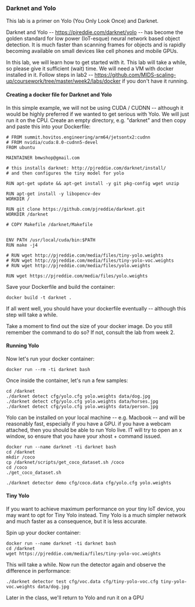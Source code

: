 ### Darknet and Yolo
This lab is a primer on Yolo (You Only Look Once) and Darknet.

Darknet and Yolo -- https://pjreddie.com/darknet/yolo   -- has become the golden standard for low power (IoT-esque) neural network based object 
detection.  It is much faster than scanning frames for objects and is rapidly becoming available on small devices like cell phones and mobile
GPUs.

In this lab, we will learn how to get started with it. This  lab will take a while, so please give it sufficient (wait) time.
We will need a VM with docker installed in it.  Follow steps in lab2 -- https://github.com/MIDS-scaling-up/coursework/tree/master/week2/labs/docker
if you don't have it running.
#### Creating a docker file for Darknet and Yolo
In this simple example, we will not be using CUDA / CUDNN -- although it would be highly preferred if we wanted to get serious with Yolo.  We
will just run it on the CPU.  Create an empty directory, e.g. "darknet" and then copy and paste this into your Dockerfile:
```
# FROM summit.hovitos.engineering/arm64/jetsontx2:cudnn
# FROM nvidia/cuda:8.0-cudnn5-devel
FROM ubuntu

MAINTAINER bmwshop@gmail.com

# this installs darknet: http://pjreddie.com/darknet/install/
# and then configures the tiny model for yolo

RUN apt-get update && apt-get install -y git pkg-config wget unzip

RUN apt-get install -y libopencv-dev
WORKDIR /

RUN git clone https://github.com/pjreddie/darknet.git
WORKDIR /darknet

# COPY Makefile /darknet/Makefile


ENV PATH /usr/local/cuda/bin:$PATH
RUN make -j4

# RUN wget http://pjreddie.com/media/files/tiny-yolo.weights
# RUN wget http://pjreddie.com/media/files/tiny-yolo-voc.weights
# RUN wget http://pjreddie.com/media/files/yolo.weights

RUN wget https://pjreddie.com/media/files/yolo.weights 
```
Save your Dockerfile and build the container:
```
docker build -t darknet .
```
If all went well, you should have your dockerfile eventually -- although this step will take a while.

Take a moment to find out the size of your docker image.  Do you still remember the command to do so?  If not, consult the lab from 
week 2.

#### Running Yolo

Now let's run your docker container:
```
docker run --rm -ti darknet bash
```
Once inside the container, let's run a few samples:
```
cd /darknet
./darknet detect cfg/yolo.cfg yolo.weights data/dog.jpg
./darknet detect cfg/yolo.cfg yolo.weights data/horses.jpg
./darknet detect cfg/yolo.cfg yolo.weights data/person.jpg
```

Yolo can be installed on your local machine -- e.g. Macbook -- and will be reasonably fast, especially if you have a GPU.
if you have a webcam attached, then you should be able to run Yolo live.  IT will try to open an x window, so ensure that you have your xhost + 
command issued.
```
docker run --name darknet -ti darknet bash
cd /darknet
mkdir /coco
cp /darknet/scripts/get_coco_dataset.sh /coco
cd /coco
./get_coco_dataset.sh

./darknet detector demo cfg/coco.data cfg/yolo.cfg yolo.weights
```

#### Tiny Yolo
If you want to achieve maximum performance on your tiny IoT device, you may want to opt for Tiny Yolo instead. 
Tiny Yolo is a much simpler network and much faster as a consequence, but it is less accurate.

Spin up your docker container:
```
docker run --name darknet -ti darknet bash
cd /darknet
wget https://pjreddie.com/media/files/tiny-yolo-voc.weights
```
This will take a while.  Now run the detector again and observe the difference in performance:
```
./darknet detector test cfg/voc.data cfg/tiny-yolo-voc.cfg tiny-yolo-voc.weights data/dog.jpg
```
Later in the class, we'll return to Yolo and run it on a GPU
